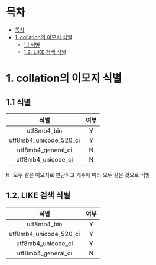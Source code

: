 # 목차
- [목차](#목차)
- [1. collation의 이모지 식별](#1-collation의-이모지-식별)
  - [1.1 식별](#11-식별)
  - [1.2. LIKE 검색 식별](#12-like-검색-식별)

# 1. collation의 이모지 식별

## 1.1 식별

식별|여부|
|:-:|:-:|
utf8mb4_bin|Y|
utf8mb4_unicode_520_ci|Y|
utf8mb4_general_ci|N|
utf8mb4_unicode_ci|N|

`N` : 모두 같은 이모지로 판단하고 개수에 따라 모두 같은 것으로 식별

## 1.2. LIKE 검색 식별
식별|여부|
|:-:|:-:|
utf8mb4_bin|Y|
utf8mb4_unicode_520_ci|Y|
utf8mb4_unicode_ci|Y|
utf8mb4_general_ci|N|

